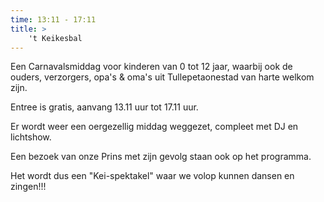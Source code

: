 ```yaml
---
time: 13:11 - 17:11
title: >
    't Keikesbal
---
```


Een Carnavalsmiddag voor kinderen van 0 tot 12 jaar, waarbij ook de ouders, verzorgers, opa's & oma's uit Tullepetaonestad van harte welkom zijn.

Entree is gratis, aanvang 13.11 uur tot 17.11 uur.

Er wordt weer een oergezellig middag weggezet, compleet met DJ en lichtshow.

Een bezoek van onze Prins met zijn gevolg staan ook op het programma.

Het wordt dus een "Kei-spektakel" waar we volop kunnen dansen en zingen!!!
